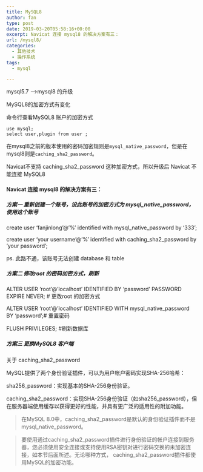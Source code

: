 ```yaml
---
title: MySQL8
author: fan
type: post
date: 2019-03-20T05:58:16+00:00
excerpt: Navicat 连接 mysql8 的解决方案有三：
url: /mysql8/
categories:
  - 其他技术
  - 操作系统
tags:
  - mysql

---
```

mysql5.7 —>mysql8 的升级
  
MySQL8的加密方式有变化
  
命令行查看MySQL8 账户的加密方式

<pre><code class="language-mysql line-numbers">use mysql;
select user,plugin from user ;
</code></pre>

在mysql8之前的版本使用的密码加密规则是`mysql_native_password`，但是在mysql8则是`caching_sha2_password`。
  
Navicat不支持 caching\_sha2\_password 这种加密方式，所以升级后 Navicat 不能连接 MySQL8

#### Navicat 连接 mysql8 的解决方案有三：

##### 方案一 重新创建一个账号，设此账号的加密方式为 mysql\_native\_password，使用这个账号

create user &#8216;fanjinlong&#8217;@&#8217;%&#8217; identified with mysql\_native\_password by &#8216;333&#8217;;
  
create user &#8216;your username&#8217;@&#8217;%&#8217; identified with caching\_sha2\_password by &#8216;your password&#8217;;
  
ps. 此路不通，该账号无法创建 database 和 table

##### 方案二 修改root 的密码加密方式，刷新

ALTER USER &#8216;root&#8217;@&#8217;localhost&#8217; IDENTIFIED BY &#8216;password&#8217; PASSWORD EXPIRE NEVER; # 更改root 的加密方式
  
ALTER USER &#8216;root&#8217;@&#8217;localhost&#8217; IDENTIFIED WITH mysql\_native\_password BY &#8216;password&#8217;;# 重置密码
  
FLUSH PRIVILEGES; #刷新数据库

##### 方案三 更换MySQL8 客户端

关于 caching\_sha2\_password
  
MySQL提供了两个身份验证插件，可以为用户帐户密码实现SHA-256哈希：
  
sha256_password：实现基本的SHA-256身份验证。
  
caching\_sha2\_password：实现SHA-256身份验证（如sha256_password），但在服务器端使用缓存以获得更好的性能，并具有更广泛的适用性的附加功能。

> 在MySQL 8.0中，caching\_sha2\_password是默认的身份验证插件而不是 mysql\_native\_password。
    
> 要使用通过caching\_sha2\_password插件进行身份验证的帐户连接到服务器，您必须使用安全连接或支持使用RSA密钥对进行密码交换的未加密连接，如本节后面所述。无论哪种方式， caching\_sha2\_password插件都使用MySQL的加密功能。